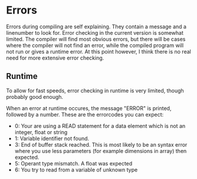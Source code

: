 # Errors

Errors during compiling are self explaining. They contain a message and a linenumber to look for. Error checking in the current version is somewhat limited. The compiler will find most obvious errors, but there will be cases where the compiler will not find an error, while the compiled program will not run or gives a runtime error. At this point however, I think there is no real need for more extensive error checking.

## Runtime
To allow for fast speeds, error checking in runtime is very limited, though probably good enough.

When an error at runtime occures, the message "ERROR" is printed, followed by a number. These are the errorcodes you can expect:

- 0: Your are using a READ statement for a data element which is not an integer, float or string
- 1: Variable identifier not found.
- 3: End of buffer stack reached. This is most likely to be an syntax error where you use less parameters (for example dimensions in array) then expected.
- 5: Operant type mismatch. A float was expected
- 6: You try to read from a variable of unknown type
